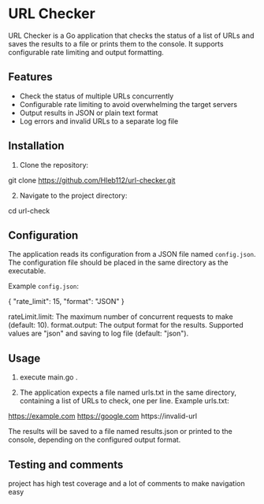 # URL Checker

URL Checker is a Go application that checks the status of a list of URLs and saves the results to a file or prints them to the console. It supports configurable rate limiting and output formatting.

## Features

- Check the status of multiple URLs concurrently
- Configurable rate limiting to avoid overwhelming the target servers
- Output results in JSON or plain text format
- Log errors and invalid URLs to a separate log file

## Installation

1. Clone the repository:

git clone https://github.com/Hleb112/url-checker.git


2. Navigate to the project directory:

cd url-check


## Configuration

The application reads its configuration from a JSON file named `config.json`. The configuration file should be placed in the same directory as the executable.

Example `config.json`:

{
  "rate_limit": 15,
  "format": "JSON"
}

rateLimit.limit: The maximum number of concurrent requests to make (default: 10).
format.output: The output format for the results. Supported values are "json" and saving to log file (default: "json").

## Usage

1) execute main.go .

2) The application expects a file named urls.txt in the same directory, containing a list of URLs to check, one per line.
Example urls.txt:

https://example.com
https://google.com
https://invalid-url

The results will be saved to a file named results.json or printed to the console, depending on the configured output format.

## Testing and comments

project has high test coverage and a lot of comments to make navigation easy








